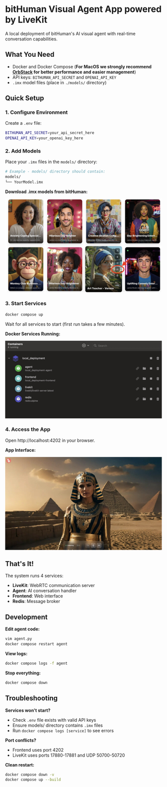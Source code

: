 # bitHuman Visual Agent App powered by LiveKit

A local deployment of bitHuman's AI visual agent with real-time conversation capabilities.

## What You Need

- Docker and Docker Compose (**For MacOS we strongly recommend [OrbStack](https://orbstack.dev/) for better performance and easier management**)
- API keys: `BITHUMAN_API_SECRET` and `OPENAI_API_KEY`
- `.imx` model files (place in `./models/` directory)

## Quick Setup

### 1. Configure Environment

Create a `.env` file:

```bash
BITHUMAN_API_SECRET=your_api_secret_here
OPENAI_API_KEY=your_openai_key_here
```

### 2. Add Models

Place your `.imx` files in the `models/` directory:

```bash
# Example - models/ directory should contain:
models/
└── YourModel.imx
```

**Download .imx models from bitHuman:**

![Model Download Example](./assets/example-download.jpg)

### 3. Start Services

```bash
docker compose up
```

Wait for all services to start (first run takes a few minutes).

**Docker Services Running:**

![Docker Services Example](./assets/example-docker.jpg)

### 4. Access the App

Open http://localhost:4202 in your browser.

**App Interface:**

![App Screenshot](./assets/example-screenshot.jpg)

## That's It!

The system runs 4 services:
- **LiveKit**: WebRTC communication server
- **Agent**: AI conversation handler  
- **Frontend**: Web interface
- **Redis**: Message broker

## Development

**Edit agent code:**
```bash
vim agent.py
docker compose restart agent
```

**View logs:**
```bash
docker compose logs -f agent
```

**Stop everything:**
```bash
docker compose down
```

## Troubleshooting

**Services won't start?**
- Check `.env` file exists with valid API keys
- Ensure models/ directory contains `.imx` files
- Run `docker compose logs [service]` to see errors

**Port conflicts?**
- Frontend uses port 4202
- LiveKit uses ports 17880-17881 and UDP 50700-50720

**Clean restart:**
```bash
docker compose down -v
docker compose up --build
```

